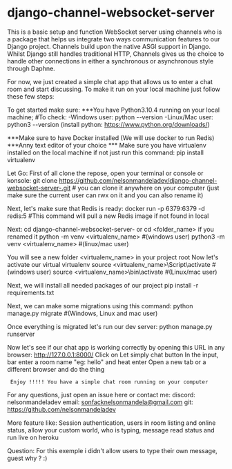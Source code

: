 # django-channel-websocket-server
This is a basic setup and function WebSocket server using channels who is a package that helps us integrate two ways communication features to our Django project. 
Channels build upon the native ASGI support in Django. Whilst Django still handles traditional HTTP, Channels gives us the choice to handle other connections 
in either a synchronous or asynchronous style through Daphne.

For now, we just created a simple chat app that allows us to enter a chat room and start discussing. To make it run on your local machine just follow these few steps:

To get started make sure:
***You have Python3.10.4 running on your local machine; #To check: -Windows user: python --version -Linux/Mac user: python3 --version (install python: https://www.python.org/downloads/)

***Make sure to have Docker installed (We will use docker to run Redis)
***Anny text editor of your choice
*** Make sure you have virtualenv installed on the local machine if not just run this command: pip install virtualenv


Let Go:
First of all clone the repose, open your terminal or console or konsole:
	git clone https://github.com/nelsonmandeladev/django-channel-websocket-server-.git # you can clone it anywhere on your computer (just make sure the current user can rwx on it and you can also rename it)

Next, let's make sure that Redis is ready:
	docker run -p 6379:6379 -d redis:5 #This command will pull a new Redis image if not found in local

Next:
	cd django-channel-websocket-server- or cd <folder_name> if you renamed it
	python -m venv <virtualenv_name> #(windows user)
	python3 -m venv <virtualenv_name> #(linux/mac user)

You will see a new folder <virtualenv_name> in your project root
Now let's activate our virtual virtualenv
	source <virtualenv_name>\Script\activate #(windows user)
	source <virtualenv_name>\bin\activate #(Linux/mac user)
	
Next, we will install all needed packages of our project
	pip install -r requirements.txt

Next, we can make some migrations using this command:
	python manage.py migrate #(Windows, Linux and mac user)

Once everything is migrated let's run our dev server:
	python manage.py runserver
	
Now let's see if our chat app is working correctly by opening this URL in any browser:
	 http://127.0.0.1:8000/
	 Click on Let simply chat button
 	 In the input, bar enter a room name "eg: hello" and heat enter
	 Open a new tab or a different browser and do the thing
	 
	 Enjoy !!!!! You have a simple chat room running on your computer
	
For any questions, just open an issue here or contact me:
	discord: nelsonmandeladev
	email: sonfacknelsonmandela@gmail.com
	git: https://github.com/nelsonmandeladev

More feature like: Session authentication, users in room listing and online status, allow your custom world, who is typing, message read status and run live on heroku

Question: For this exemple i didn't allow users to type their own message, guest why ? :)
	
	
	
	
	
